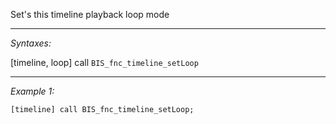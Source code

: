 Set's this timeline playback loop mode


---
*Syntaxes:*

[timeline, loop] call `BIS_fnc_timeline_setLoop`

---
*Example 1:*

```sqf
[timeline] call BIS_fnc_timeline_setLoop;
```